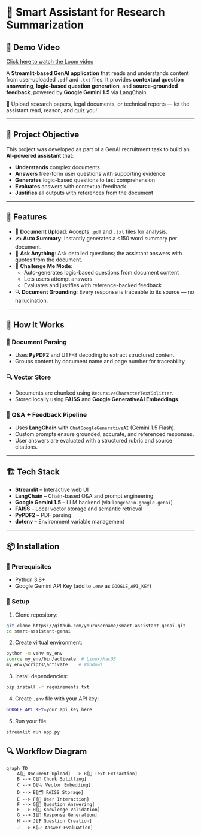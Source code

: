 # 🤖 Smart Assistant for Research Summarization


## 🎥 Demo Video

[Click here to watch the Loom video](https://www.loom.com/share/a3797fb69e784d4790203161815aedff)

A **Streamlit-based GenAI application** that reads and understands content from user-uploaded `.pdf` and `.txt` files. It provides **contextual question answering**, **logic-based question generation**, and **source-grounded feedback**, powered by **Google Gemini 1.5** via LangChain.

📁 Upload research papers, legal documents, or technical reports — let the assistant read, reason, and quiz you!

---

## 🎯 Project Objective

This project was developed as part of a GenAI recruitment task to build an **AI-powered assistant** that:

- **Understands** complex documents
- **Answers** free-form user questions with supporting evidence
- **Generates** logic-based questions to test comprehension
- **Evaluates** answers with contextual feedback
- **Justifies** all outputs with references from the document

---

## 🚀 Features

- 📄 **Document Upload**: Accepts `.pdf` and `.txt` files for analysis.
- ✍️ **Auto Summary**: Instantly generates a <150 word summary per document.
- 🧠 **Ask Anything**: Ask detailed questions; the assistant answers with quotes from the document.
- 🎯 **Challenge Me Mode**:
  - Auto-generates logic-based questions from document content
  - Lets users attempt answers
  - Evaluates and justifies with reference-backed feedback
- 🔍 **Document Grounding**: Every response is traceable to its source — no hallucination.

---

## 🧠 How It Works

### 📝 Document Parsing
- Uses **PyPDF2** and UTF-8 decoding to extract structured content.
- Groups content by document name and page number for traceability.

### 🔍 Vector Store
- Documents are chunked using `RecursiveCharacterTextSplitter`.
- Stored locally using **FAISS** and **Google GenerativeAI Embeddings**.

### 💬 Q&A + Feedback Pipeline
- Uses **LangChain** with `ChatGoogleGenerativeAI` (Gemini 1.5 Flash).
- Custom prompts ensure grounded, accurate, and referenced responses.
- User answers are evaluated with a structured rubric and source citations.

---

## 🏗️ Tech Stack

- **Streamlit** – Interactive web UI
- **LangChain** – Chain-based Q&A and prompt engineering
- **Google Gemini 1.5** – LLM backend (via `langchain-google-genai`)
- **FAISS** – Local vector storage and semantic retrieval
- **PyPDF2** – PDF parsing
- **dotenv** – Environment variable management

---

## 📦 Installation

### 🧰 Prerequisites

- Python 3.8+
- Google Gemini API Key (add to `.env` as `GOOGLE_API_KEY`)

### 🔧 Setup
1. Clone repository:
```bash
git clone https://github.com/yourusername/smart-assistant-genai.git
cd smart-assistant-genai
```
2. Create virtual environment:
```bash
python -m venv my_env
source my_env/bin/activate  # Linux/MacOS
my_env\Scripts\activate    # Windows
```
3. Install dependencies:
```bash
pip install -r requirements.txt
```
4. Create `.env` file with your API key:
```bash
GOOGLE_API_KEY=your_api_key_here
```
5. Run your file
```bash
streamlit run app.py
```
## 🔍 Workflow Diagram

```mermaid
graph TD
    A[📂 Document Upload] --> B[📝 Text Extraction]
    B --> C[🔗 Chunk Splitting]
    C --> D[🔍 Vector Embedding]
    D --> E[🗂️ FAISS Storage]
    E --> F{🤖 User Interaction}
    F --> G[💬 Question Answering]
    F --> H[🧠 Knowledge Validation]
    G --> I[📝 Response Generation]
    H --> J[❓ Question Creation]
    J --> K[✅ Answer Evaluation]
```










